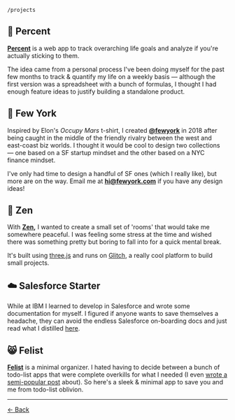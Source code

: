 `/projects`

## 🌼 Percent

**[Percent](https://percent.me)** is a web app to track overarching life goals and analyze if you're actually sticking to them.

The idea came from a personal process I've been doing myself for the past few months to track & quantify my life on a weekly basis — although the first version was a spreadsheet with a bunch of formulas, I thought I had enough feature ideas to justify building a standalone product.

## 🐀 Few York

Inspired by Elon's _Occupy Mars_ t-shirt, I created [**@fewyork**](http://fewyork.com) in 2018 after being caught in the middle of the friendly rivalry between the west and east-coast biz worlds. I thought it would be cool to design two collections — one based on a SF startup mindset and the other based on a NYC finance mindset.

I've only had time to design a handful of SF ones (which I really like), but more are on the way. Email me at **hi@fewyork.com** if you have any design ideas!

## 🎏 Zen

With **[Zen](http://zen.glitch.me),** I wanted to create a small set of 'rooms' that would take me somewhere peaceful. I was feeling some stress at the time and wished there was something pretty but boring to fall into for a quick mental break.

It's built using [three.js](http://threejs.org) and runs on [Glitch](http://glitch.com), a really cool platform to build small projects.

## ☁️ Salesforce Starter

While at IBM I learned to develop in Salesforce and wrote some documentation for myself. I figured if anyone wants to save themselves a headache, they can avoid the endless Salesforce on-boarding docs and just read what I distilled [here](https://www.notion.so/bdbf8cd356184675b19451f8166e3add).

## 😸 Felist

**[Felist](http://feli.st)** is a minimal organizer. I hated having to decide between a bunch of todo-list apps that were complete overkills for what I needed (I even [wrote a semi-popular post](https://medium.com/the-mission/searching-for-the-perfect-to-do-list-app-934a04f6328) about). So here's a sleek & minimal app to save you and me from todo-list oblivion.

---

[← Back](/)
